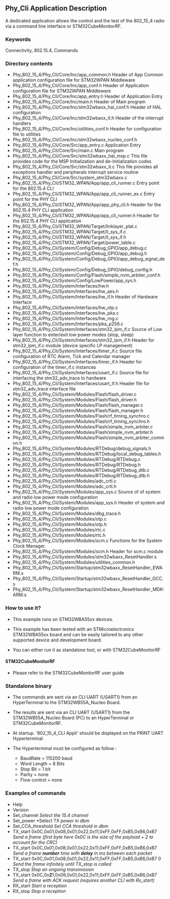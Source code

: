 ## __Phy_Cli Application Description__
 
A dedicated application allows the control and the test of the 802_15_4 radio via a command line interface or STM32CubeMonitorRF.

### __Keywords__

  Connectivity, 802.15.4, Commands

### __Directory contents__

  - Phy_802_15_4/Phy_Cli/Core/Inc/app_common.h                Header of App Common application configuration file for STM32WPAN Middleware
  - Phy_802_15_4/Phy_Cli/Core/Inc/app_conf.h                  Header of Application configuration file for STM32WPAN Middleware
  - Phy_802_15_4/Phy_Cli/Core/Inc/app_entry.h                 Header of Application Entry
  - Phy_802_15_4/Phy_Cli/Core/Inc/main.h                      Header of Main program
  - Phy_802_15_4/Phy_Cli/Core/Inc/stm32wbaxx_hal_conf.h       Header of HAL configuration
  - Phy_802_15_4/Phy_Cli/Core/Inc/stm32wbaxx_it.h             Header of the interrupt handlers
  - Phy_802_15_4/Phy_Cli/Core/Inc/utilities_conf.h            Header for configuration file to utilities
  - Phy_802_15_4/Phy_Cli/Core/Inc/stm32wbaxx_nucleo_conf.h
  - Phy_802_15_4/Phy_Cli/Core/Src/app_entry.c                 Application Entry
  - Phy_802_15_4/Phy_Cli/Core/Src/main.c                      Main program
  - Phy_802_15_4/Phy_Cli/Core/Src/stm32wbaxx_hal_msp.c        This file provides code for the MSP Initialization and de-Initialization codes
  - Phy_802_15_4/Phy_Cli/Core/Src/stm32wbaxx_it.c             This file provides all exceptions handler and peripherals interrupt service routine
  - Phy_802_15_4/Phy_Cli/Core/Src/system_stm32wbaxx.c
  - Phy_802_15_4/Phy_Cli/STM32_WPAN/App/app_cli_runner.c        Entry point for the 802.15.4 CLI
  - Phy_802_15_4/Phy_Cli/STM32_WPAN/App/app_cli_runner_ex.c     Entry point for the PHY CLI
  - Phy_802_15_4/Phy_Cli/STM32_WPAN/App/app_phy_cli.h           Header for the 802.15.4 PHY CLI application
  - Phy_802_15_4/Phy_Cli/STM32_WPAN/App/app_cli_runner.h        Header for the 802.15.4 PHY CLI application
  - Phy_802_15_4/Phy_Cli/STM32_WPAN/Target/linklayer_plat.c
  - Phy_802_15_4/Phy_Cli/STM32_WPAN/Target/ll_sys_if.c
  - Phy_802_15_4/Phy_Cli/STM32_WPAN/Target/ll_sys_if.h
  - Phy_802_15_4/Phy_Cli/STM32_WPAN/Target/power_table.c
  - Phy_802_15_4/Phy_Cli/System/Config/Debug_GPIO/app_debug.c
  - Phy_802_15_4/Phy_Cli/System/Config/Debug_GPIO/app_debug.h
  - Phy_802_15_4/Phy_Cli/System/Config/Debug_GPIO/app_debug_signal_def.h
  - Phy_802_15_4/Phy_Cli/System/Config/Debug_GPIO/debug_config.h
  - Phy_802_15_4/Phy_Cli/System/Config/Flash/simple_nvm_arbiter_conf.h
  - Phy_802_15_4/Phy_Cli/System/Config/LowPower/app_sys.h
  - Phy_802_15_4/Phy_Cli/System/Interfaces/hw.h
  - Phy_802_15_4/Phy_Cli/System/Interfaces/hw_aes.h
  - Phy_802_15_4/Phy_Cli/System/Interfaces/hw_if.h                Header of Hardware Interface
  - Phy_802_15_4/Phy_Cli/System/Interfaces/hw_otp.c
  - Phy_802_15_4/Phy_Cli/System/Interfaces/hw_pka.c
  - Phy_802_15_4/Phy_Cli/System/Interfaces/hw_rng.c
  - Phy_802_15_4/Phy_Cli/System/Interfaces/pka_p256.c
  - Phy_802_15_4/Phy_Cli/System/Interfaces/stm32_lpm_if.c         Source of Low layer function to enter/exit low power modes (stop, sleep)
  - Phy_802_15_4/Phy_Cli/System/Interfaces/stm32_lpm_if.h         Header for stm32_lpm_if.c module (device specific LP management)
  - Phy_802_15_4/Phy_Cli/System/Interfaces/timer_if.c             Source file configuration of RTC Alarm, Tick and Calendar manager
  - Phy_802_15_4/Phy_Cli/System/Interfaces/timer_if.h             Header for configuration of the timer_if.c instances
  - Phy_802_15_4/Phy_Cli/System/Interfaces/usart_if.c             Source file for interfacing the stm32_adv_trace to hardware
  - Phy_802_15_4/Phy_Cli/System/Interfaces/usart_if.h             Header file for stm32_adv_trace interface file
  - Phy_802_15_4/Phy_Cli/System/Modules/Flash/flash_driver.c
  - Phy_802_15_4/Phy_Cli/System/Modules/Flash/flash_driver.h
  - Phy_802_15_4/Phy_Cli/System/Modules/Flash/flash_manager.c
  - Phy_802_15_4/Phy_Cli/System/Modules/Flash/flash_manager.h
  - Phy_802_15_4/Phy_Cli/System/Modules/Flash/rf_timing_synchro.c
  - Phy_802_15_4/Phy_Cli/System/Modules/Flash/rf_timing_synchro.h
  - Phy_802_15_4/Phy_Cli/System/Modules/Flash/simple_nvm_arbiter.c
  - Phy_802_15_4/Phy_Cli/System/Modules/Flash/simple_nvm_arbiter.h
  - Phy_802_15_4/Phy_Cli/System/Modules/Flash/simple_nvm_arbiter_common.h
  - Phy_802_15_4/Phy_Cli/System/Modules/RTDebug/debug_signals.h
  - Phy_802_15_4/Phy_Cli/System/Modules/RTDebug/local_debug_tables.h
  - Phy_802_15_4/Phy_Cli/System/Modules/RTDebug/RTDebug.c
  - Phy_802_15_4/Phy_Cli/System/Modules/RTDebug/RTDebug.h
  - Phy_802_15_4/Phy_Cli/System/Modules/RTDebug/RTDebug_dtb.c
  - Phy_802_15_4/Phy_Cli/System/Modules/RTDebug/RTDebug_dtb.h
  - Phy_802_15_4/Phy_Cli/System/Modules/adc_crtl.c
  - Phy_802_15_4/Phy_Cli/System/Modules/adc_crtl.h
  - Phy_802_15_4/Phy_Cli/System/Modules/app_sys.c             Source of of system and radio low power mode configuration
  - Phy_802_15_4/Phy_Cli/System/Modules/app_sys.h             Header of system and radio low power mode configuration
  - Phy_802_15_4/Phy_Cli/System/Modules/dbg_trace.h
  - Phy_802_15_4/Phy_Cli/System/Modules/otp.c
  - Phy_802_15_4/Phy_Cli/System/Modules/otp.h
  - Phy_802_15_4/Phy_Cli/System/Modules/rtc.c
  - Phy_802_15_4/Phy_Cli/System/Modules/rtc.h
  - Phy_802_15_4/Phy_Cli/System/Modules/scm.c                 Functions for the System Clock Manager.
  - Phy_802_15_4/Phy_Cli/System/Modules/scm.h                 Header for scm.c module
  - Phy_802_15_4/Phy_Cli/System/Modules/stm32wbaxx_ResetHandler.s
  - Phy_802_15_4/Phy_Cli/System/Modules/utilities_common.h
  - Phy_802_15_4/Phy_Cli/System/Startup/stm32wbaxx_ResetHandler_EWARM.s
  - Phy_802_15_4/Phy_Cli/System/Startup/stm32wbaxx_ResetHandler_GCC.s
  - Phy_802_15_4/Phy_Cli/System/Startup/stm32wbaxx_ResetHandler_MDK-ARM.s

### __How to use it?__ 

  - This example runs on STM32WBA55xx devices.

  - This example has been tested with an STMicroelectronics STM32WBA55xx
    board and can be easily tailored to any other supported device
    and development board.

  - You can either run it as standalone tool, or with STM32CubeMonitorRF
  
#### __STM32CubeMonitorRF__

  - Please refer to the STM32CubeMonitorRF user guide
  
### __Standalone binary__

  - The commands are sent via an CLI UART (USART1) from an HyperTerminal to the STM32WB55A_Nucleo Board.
  - The results are sent via an CLI UART (USART1) from the STM32WB55A_Nucleo Board (PC) to an HyperTerminal or STM32CubeMonitorRF.
  - At startup. '802_15_4_CLI Appli' should be displayed on the PRINT UART Hyperterminal.

  - The Hyperterminal must be configured as follow :
      - BaudRate = 115200 baud  
      - Word Length = 8 Bits 
      - Stop Bit = 1 bit
      - Parity = none
      - Flow control = none

### __Examples of commands__

  - Help
  - Version
  - Set_channel **<channel>**														*Select the 15.4 channel*
  - Set_power **<power>**															*Select TX *power in dbm*
  - Set_CCA_threshold **<threshold>**												*Set CCA threshold in dbm*
  - TX_start 0x0C,0x01,0x08,0x01,0x22,0x11,0xFF,0xFF,0xB5,0xB6,0xB7				*Send a frame (first byte here 0x0C is the size of the payload + 2 to account for the CRC)*
  - TX_start 0x0C,0x01,0x08,0x01,0x22,0x11,0xFF,0xFF,0xB5,0xB6,0xB7 **<number>** **<delay>**	*Send a frame **number** time with **delay** in ms between each packet*
  - TX_start 0x0C,0x01,0x08,0x01,0x22,0x11,0xFF,0xFF,0xB5,0xB6,0xB7 0			*Send the frame infinitely until TX_stop is called*
  - TX_stop 																	*Stop an ongoing transmission*
  - TX_start 0x0C,0x**2**1,0x08,0x01,0x22,0x11,0xFF,0xFF,0xB5,0xB6,0xB7         *Send a frame with ACK request (requires another CLI with Rx_start)*
  - RX_start 																	*Start a reception*
  - RX_stop																		*Stop a reception*
  